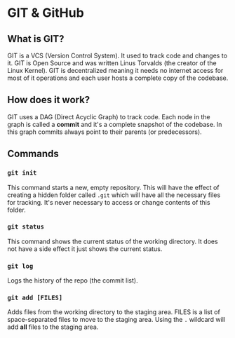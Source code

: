 # GIT & GitHub

## What is GIT?
GIT is a VCS (Version Control System). It used to track code and changes to it. GIT is Open Source and was written Linus Torvalds (the creator of the Linux Kernel). GIT is decentralized meaning it needs no internet access for most of it operations and each user hosts a complete copy of the codebase. 

## How does it work?
GIT uses a DAG (Direct Acyclic Graph) to track code. Each node in the graph is called a **commit** and it's a complete snapshot of the codebase. In this graph commits always point to their parents (or predecessors).

## Commands

### `git init`
This command starts a new, empty repository. This will have the effect of creating a hidden folder called `.git` which will have all the necessary files for tracking. It's never necessary to access or change contents of this folder.

### `git status`
This command shows the current status of the working directory. It does not have a side effect it just shows the current status. 

### `git log`
Logs the history of the repo (the commit list).

### `git add [FILES]`
Adds files from the working directory to the staging area. FILES is a list of space-separated files to move to the staging area. Using the `.` wildcard will add **all** files to the staging area.